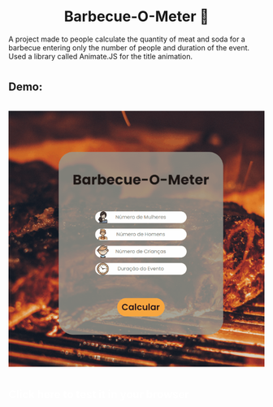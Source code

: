 <h1 align="center">
    Barbecue-O-Meter 🎉 
</h1>

A project made to people calculate the quantity of meat and soda for a barbecue entering only the number of people and duration of the event. 
Used a library called Animate.JS for the title animation.

#

## Demo:

<br>

<img src="https://github.com/igordev96/bbq-o-meter/blob/main/assets/bbq.gif">

#

<h2><a style="text-decoration: none; color: #fff;" href="https://festive-rosalind-31e47d.netlify.app/" target="_blank">Click here to test it in your browser</a></h2>